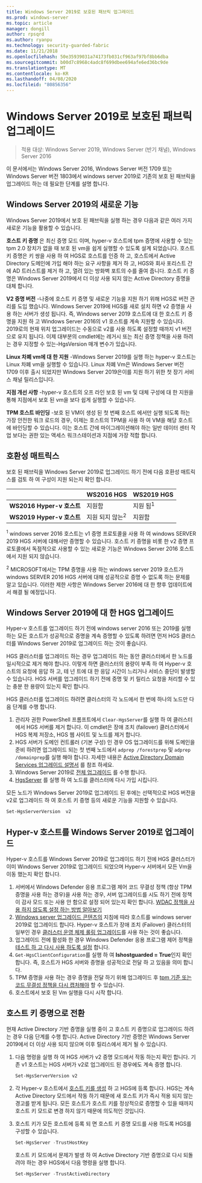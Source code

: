 ```yaml
---
title: Windows Server 2019로 보호된 패브릭 업그레이드
ms.prod: windows-server
ms.topic: article
manager: dongill
author: rpsqrd
ms.author: ryanpu
ms.technology: security-guarded-fabric
ms.date: 11/21/2018
ms.openlocfilehash: 50e35939031a74173fb031cf963af97bf8bb6dba
ms.sourcegitcommit: b00d7c8968c4adc8f699dbee694afe6ed36bc9de
ms.translationtype: MT
ms.contentlocale: ko-KR
ms.lasthandoff: 04/08/2020
ms.locfileid: "80856356"
---
```

# <a name="upgrade-a-guarded-fabric-to-windows-server-2019"></a>Windows Server 2019로 보호된 패브릭 업그레이드

> 적용 대상: Windows Server 2019, Windows Server (반기 채널), Windows Server 2016

이 문서에서는 Windows Server 2016, Windows Server 버전 1709 또는 Windows Server 버전 1803에서 windows server 2019로 기존의 보호 된 패브릭을 업그레이드 하는 데 필요한 단계를 설명 합니다.

## <a name="whats-new-in-windows-server-2019"></a>Windows Server 2019의 새로운 기능

Windows Server 2019에서 보호 된 패브릭을 실행 하는 경우 다음과 같은 여러 가지 새로운 기능을 활용할 수 있습니다.

**호스트 키 증명** 은 최신 증명 모드 이며, hyper-v 호스트에 tpm 증명에 사용할 수 있는 tpm 2.0 장치가 없을 때 보호 된 vm을 쉽게 실행할 수 있도록 설계 되었습니다. 호스트 키 증명은 키 쌍을 사용 하 여 HGS로 호스트를 인증 하 고, 호스트에서 Active Directory 도메인에 가입 해야 하는 요구 사항을 제거 하 고, HGS와 회사 포리스트 간에 AD 트러스트를 제거 하 고, 열려 있는 방화벽 포트의 수를 줄여 줍니다. 호스트 키 증명은 Windows Server 2019에서 더 이상 사용 되지 않는 Active Directory 증명을 대체 합니다.

**V2 증명 버전** -나중에 호스트 키 증명 및 새로운 기능을 지원 하기 위해 HGS로 버전 관리를 도입 했습니다. Windows Server 2019에 HGS를 새로 설치 하면 v2 증명을 사용 하는 서버가 생성 됩니다. 즉, Windows server 2019 호스트에 대 한 호스트 키 증명을 지원 하 고 Windows Server 2016의 v1 호스트를 계속 지원할 수 있습니다. 2019로의 현재 위치 업그레이드는 수동으로 v2를 사용 하도록 설정할 때까지 v1 버전으로 유지 됩니다. 이제 대부분의 cmdlet에는 레거시 또는 최신 증명 정책을 사용 하려는 경우 지정할 수 있는-HgsVersion 매개 변수가 있습니다.

**Linux 차폐 vm에 대 한 지원** -Windows Server 2019를 실행 하는 hyper-v 호스트는 Linux 차폐 vm을 실행할 수 있습니다. Linux 차폐 Vm은 Windows Server 버전 1709 이후 출시 되었지만 Windows Server 2019은이를 지원 하기 위한 첫 장기 서비스 채널 릴리스입니다.

**지점 개선 사항** -hyper-v 호스트의 오프 라인 보호 된 vm 및 대체 구성에 대 한 지원을 통해 지점에서 보호 된 vm을 보다 쉽게 실행할 수 있습니다.

**TPM 호스트 바인딩** -보호 된 VM이 생성 된 첫 번째 호스트 에서만 실행 되도록 하는 가장 안전한 워크 로드의 경우, 이제는 호스트의 TPM을 사용 하 여 VM을 해당 호스트에 바인딩할 수 있습니다. 이는 호스트 간에 마이그레이션해야 하는 일반 데이터 센터 작업 보다는 권한 있는 액세스 워크스테이션과 지점에 가장 적합 합니다.

## <a name="compatibility-matrix"></a>호환성 매트릭스

보호 된 패브릭을 Windows Server 2019로 업그레이드 하기 전에 다음 호환성 매트릭스를 검토 하 여 구성이 지원 되는지 확인 합니다.

|  | WS2016 HGS | WS2019 HGS|
|---|---|---|
|**WS2016 Hyper-v 호스트** | 지원함 | 지원 됨<sup>1</sup>|
|**WS2019 Hyper-v 호스트** | 지원 되지 않는<sup>2</sup> | 지원함|

<sup>1</sup> windows server 2016 호스트는 v1 증명 프로토콜을 사용 하 여 windows SERVER 2019 HGS 서버에 대해서만 증명할 수 있습니다. 호스트 키 증명을 비롯 한 v2 증명 프로토콜에서 독점적으로 사용할 수 있는 새로운 기능은 Windows Server 2016 호스트에서 지원 되지 않습니다.

<sup>2</sup> MICROSOFT에서는 TPM 증명을 사용 하는 windows server 2019 호스트가 windows SERVER 2016 HGS 서버에 대해 성공적으로 증명 수 없도록 하는 문제를 알고 있습니다. 이러한 제한 사항은 Windows Server 2016에 대 한 향후 업데이트에서 해결 될 예정입니다.

## <a name="upgrade-hgs-to-windows-server-2019"></a>Windows Server 2019에 대 한 HGS 업그레이드

Hyper-v 호스트를 업그레이드 하기 전에 windows server 2016 또는 2019를 실행 하는 모든 호스트가 성공적으로 증명을 계속 증명할 수 있도록 하려면 먼저 HGS 클러스터를 Windows Server 2019로 업그레이드 하는 것이 좋습니다.

HGS 클러스터를 업그레이드 하는 경우 업그레이드 하는 동안 클러스터에서 한 노드를 일시적으로 제거 해야 합니다. 이렇게 하면 클러스터의 용량이 부족 하 여 Hyper-v 호스트의 요청에 응답 하 고, 테 넌 트에 대 한 응답 시간이 느리거나 서비스 중단이 발생할 수 있습니다. HGS 서버를 업그레이드 하기 전에 증명 및 키 릴리스 요청을 처리할 수 있는 충분 한 용량이 있는지 확인 합니다.

HGS 클러스터를 업그레이드 하려면 클러스터의 각 노드에서 한 번에 하나의 노드만 다음 단계를 수행 합니다.

1.  관리자 권한 PowerShell 프롬프트에서 `Clear-HgsServer`를 실행 하 여 클러스터에서 HGS 서버를 제거 합니다. 이 cmdlet은 장애 조치 (failover) 클러스터에서 HGS 복제 저장소, HGS 웹 사이트 및 노드를 제거 합니다.
2.  HGS 서버가 도메인 컨트롤러 (기본 구성) 인 경우 OS 업그레이드를 위해 도메인을 준비 하려면 업그레이드 되는 첫 번째 노드에서 `adprep /forestprep` 및 `adprep /domainprep`를 실행 해야 합니다. 자세한 내용은 [Active Directory Domain Services 업그레이드 설명서](https://docs.microsoft.com/windows-server/identity/ad-ds/deploy/upgrade-domain-controllers#supported-in-place-upgrade-paths) 를 참조 하세요.
3.  Windows Server 2019로 [전체 업그레이드](../../get-started-19/install-upgrade-migrate-19.md) 를 수행 합니다.
4.  [HgsServer](guarded-fabric-configure-additional-hgs-nodes.md) 를 실행 하 여 노드를 클러스터에 다시 가입 시킵니다.

모든 노드가 Windows Server 2019로 업그레이드 된 후에는 선택적으로 HGS 버전을 v2로 업그레이드 하 여 호스트 키 증명 등의 새로운 기능을 지원할 수 있습니다.

```powershell
Set-HgsServerVersion  v2
```

## <a name="upgrade-hyper-v-hosts-to-windows-server-2019"></a>Hyper-v 호스트를 Windows Server 2019로 업그레이드

Hyper-v 호스트를 Windows Server 2019로 업그레이드 하기 전에 HGS 클러스터가 이미 Windows Server 2019로 업그레이드 되었으며 Hyper-v 서버에서 모든 Vm을 이동 했는지 확인 합니다.

1.  서버에서 Windows Defender 응용 프로그램 제어 코드 무결성 정책 (항상 TPM 증명을 사용 하는 경우)을 사용 하는 경우, 서버 업그레이드를 시도 하기 전에 정책이 감사 모드 또는 사용 안 함으로 설정 되어 있는지 확인 합니다. [WDAC 정책을 사용 하지 않도록 설정 하는 방법 알아보기](https://docs.microsoft.com/windows/security/threat-protection/windows-defender-application-control/disable-windows-defender-application-control-policies)
2.  [Windows server 업그레이드 콘텐츠의](../../upgrade/upgrade-overview.md) 지침에 따라 호스트를 windows server 2019로 업그레이드 합니다. Hyper-v 호스트가 장애 조치 (Failover) 클러스터의 일부인 경우 [클러스터 운영 체제 롤링 업그레이드](../../failover-clustering/Cluster-Operating-System-Rolling-Upgrade.md)를 사용 하는 것이 좋습니다.
3.  업그레이드 전에 활성화 한 경우 Windows Defender 응용 프로그램 제어 정책을 [테스트 하 고 다시 사용 하도록 설정](https://docs.microsoft.com/windows/security/threat-protection/windows-defender-application-control/audit-windows-defender-application-control-policies) 합니다.
4.  `Get-HgsClientConfiguration`를 실행 하 여 **Ishostguarded = True**인지 확인 합니다. 즉, 호스트가 HGS 서버와 증명을 성공적으로 전달 하 고 있음을 의미 합니다.
5.  TPM 증명을 사용 하는 경우 증명을 전달 하기 위해 업그레이드 후 [tpm 기준 또는 코드 무결성 정책을 다시 캡처해야](guarded-fabric-add-host-information-for-tpm-trusted-attestation.md) 할 수 있습니다.
6.  호스트에서 보호 된 Vm 실행을 다시 시작 합니다.

## <a name="switch-to-host-key-attestation"></a>호스트 키 증명으로 전환

현재 Active Directory 기반 증명을 실행 중이 고 호스트 키 증명으로 업그레이드 하려는 경우 다음 단계를 수행 합니다. Active Directory 기반 증명은 Windows Server 2019에서 더 이상 사용 되지 않으며 이후 릴리스에서 제거 될 수 있습니다.

1.  다음 명령을 실행 하 여 HGS 서버가 v2 증명 모드에서 작동 하는지 확인 합니다. 기존 v1 호스트는 HGS 서버가 v2로 업그레이드 된 경우에도 계속 증명 합니다.

    ```powershell
    Set-HgsServerVersion v2
    ```

2.  각 Hyper-v 호스트에서 [호스트 키를 생성](guarded-fabric-create-host-key.md) 하 고 HGS에 등록 합니다. HGS는 계속 Active Directory 모드에서 작동 하기 때문에 새 호스트 키가 즉시 적용 되지 않는 경고를 받게 됩니다. 모든 호스트가 호스트 키를 정상적으로 증명할 수 있을 때까지 호스트 키 모드로 변경 하지 않기 때문에 의도적인 것입니다.

3.  호스트 키가 모든 호스트에 등록 되 면 호스트 키 증명 모드를 사용 하도록 HGS를 구성할 수 있습니다.

    ```powershell
    Set-HgsServer -TrustHostKey
    ```

    호스트 키 모드에서 문제가 발생 하 여 Active Directory 기반 증명으로 다시 되돌려야 하는 경우 HGS에서 다음 명령을 실행 합니다.

    ```powershell
    Set-HgsServer -TrustActiveDirectory
    ```